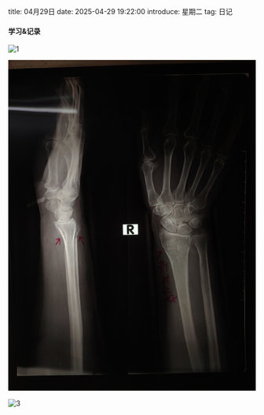 title: 04月29日
date: 2025-04-29 19:22:00
introduce: 星期二
tag: 日记

#### 学习&记录
![1](/static/img/2025/04/29/1.jpg)

![2](/static/img/2025/04/29/2.jpg)

![3](/static/img/2025/04/29/3.jpg)

